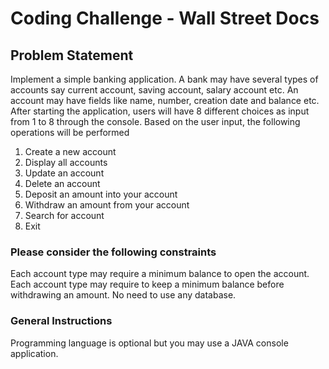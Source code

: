 # Coding Challenge - Wall Street Docs

## Problem Statement

Implement a simple banking application. A bank may have several types of accounts say current
account, saving account, salary account etc. An account may have fields like name, number, creation
date and balance etc. After starting the application, users will have 8 different choices as input from
1 to 8 through the console.
Based on the user input, the following operations will be performed

1. Create a new account
2. Display all accounts
3. Update an account
4. Delete an account
5. Deposit an amount into your account
6. Withdraw an amount from your account
7. Search for account
8. Exit

### Please consider the following constraints

Each account type may require a minimum balance to open the account.
Each account type may require to keep a minimum balance before withdrawing an amount.
No need to use any database.

### General Instructions

Programming language is optional but you may use a JAVA console application.
